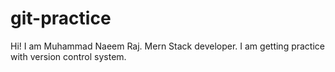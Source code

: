 # git-practice
Hi!
I am Muhammad Naeem Raj. Mern Stack developer.
I am getting practice with version control system.

